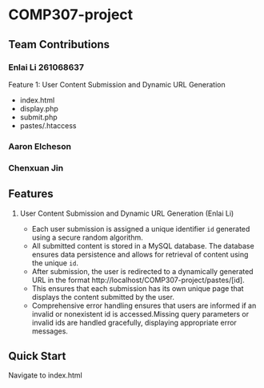 # COMP307-project

## Team Contributions

### Enlai Li 261068637
Feature 1: User Content Submission and Dynamic URL Generation
- index.html
- display.php
- submit.php
- pastes/.htaccess 
### Aaron Elcheson
### Chenxuan Jin
## Features

1. User Content Submission and Dynamic URL Generation (Enlai Li)

   - Each user submission is assigned a unique identifier `id` generated using a secure random algorithm.
   - All submitted content is stored in a MySQL database. The database ensures data persistence and allows for retrieval of content using the unique `id`.
   - After submission, the user is redirected to a dynamically generated URL in the format http://localhost/COMP307-project/pastes/[id].
   - This ensures that each submission has its own unique page that displays the content submitted by the user.
   - Comprehensive error handling ensures that users are informed if an invalid or nonexistent id is accessed.Missing query parameters or invalid ids are handled gracefully, displaying appropriate error messages.

## Quick Start

Navigate to index.html
